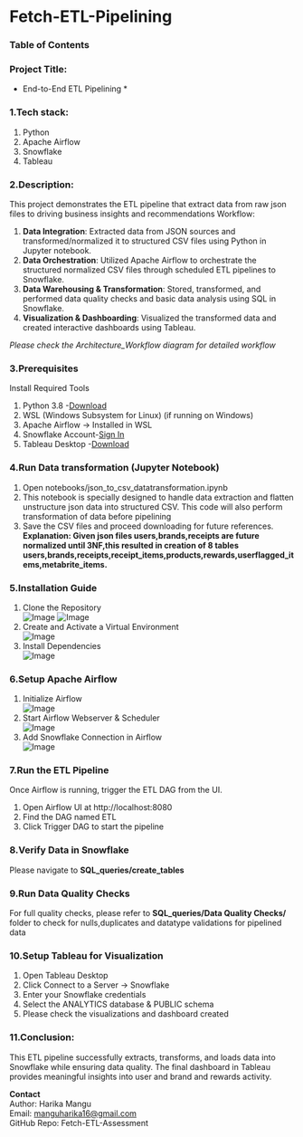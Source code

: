 # Fetch-ETL-Pipelining

### Table of Contents
<a name="1.Tech Stack"></a>
<a name="2.Description"></a>
<a name="3.Prerequisites"></a>
<a name="4.Run Data transformation (Jupyter Notebook)"></a>
<a name="5.Installation Guide"></a>
<a name="6.Setup Apache Airflow"></a>
<a name="7.Run the ETL pipeline"></a>
<a name="8.Verify data in Snowflake"></a>
<a name="9.Run Data Quality Checks"></a>
<a name="10.Setup Tableau for Visualization"></a>
<a name="11.Conclusion"></a>

### Project Title:
* End-to-End ETL Pipelining *

### 1.Tech stack:
1. Python
2. Apache Airflow
3. Snowflake
4. Tableau

### 2.Description:
This project demonstrates the ETL pipeline that extract data from raw json files to driving business insights and recommendations
Workflow:
1. **Data Integration**: Extracted data from JSON sources and transformed/normalized it to structured CSV files using Python in Jupyter notebook.<br>
2. **Data Orchestration**: Utilized Apache Airflow to orchestrate the structured normalized CSV files through scheduled ETL pipelines to Snowflake.<br>
3. **Data Warehousing & Transformation**: Stored, transformed, and performed data quality checks and basic data analysis using SQL in Snowflake.<br>
4. **Visualization & Dashboarding**: Visualized the transformed data and created interactive dashboards using Tableau.<br>

*Please check the Architecture_Workflow diagram for detailed workflow*

### 3.Prerequisites
Install Required Tools
1. Python 3.8 -[Download](https://www.python.org/downloads/)<br>
2. WSL (Windows Subsystem for Linux) (if running on Windows)<br>
3. Apache Airflow -> Installed in WSL<br>
4. Snowflake Account-[Sign In](https://app.snowflake.com/)<br>
5. Tableau Desktop -[Download](https://www.tableau.com/support/releases)<br>

### 4.Run Data transformation (Jupyter Notebook)
1. Open notebooks/json_to_csv_datatransformation.ipynb<br>
2. This notebook is specially designed to handle data extraction and flatten unstructure json data into structured CSV. This code will also perform transformation of data before pipelining<br>
3. Save the CSV files and proceed downloading for future references.<br>
**Explanation: Given json files users,brands,receipts are future normalized until 3NF,this resulted in creation of 8 tables users,brands,receipts,receipt_items,products,rewards,userflagged_items,metabrite_items.**<br>

### 5.Installation Guide
1. Clone the Repository<br>
![Image](https://github.com/user-attachments/assets/97a1d43f-c61d-46d5-b581-c24fd6a03fa0)
![Image](https://github.com/user-attachments/assets/2db4800d-0444-4de5-9ca9-8bb80eef60df)
2. Create and Activate a Virtual Environment<br>
![Image](https://github.com/user-attachments/assets/103ef493-8be0-41c0-b315-358e2ebd6f40)
3. Install Dependencies<br>
![Image](https://github.com/user-attachments/assets/4e633e39-1d85-4e72-a94d-0c06449bb3f3)


### 6.Setup Apache Airflow
1. Initialize Airflow<br>
![Image](https://github.com/user-attachments/assets/5bb6a633-85ef-4bba-bc81-dbff3c218493)
2. Start Airflow Webserver & Scheduler<br>
![Image](https://github.com/user-attachments/assets/b493506e-779d-4a50-8f51-024f7a15d0eb)
3. Add Snowflake Connection in Airflow<br>
![Image](https://github.com/user-attachments/assets/06d94ab0-39d0-4114-a8cf-4628d12a1a2c)

### 7.Run the ETL Pipeline
Once Airflow is running, trigger the ETL DAG from the UI.<br>
1. Open Airflow UI at http://localhost:8080<br>
2. Find the DAG named ETL<br>
3. Click Trigger DAG to start the pipeline<br>

### 8.Verify Data in Snowflake<br>
Please navigate to **SQL_queries/create_tables**<br>

### 9.Run Data Quality Checks<br>
For full quality checks, please refer to **SQL_queries/Data Quality Checks/** folder to check for nulls,duplicates and datatype validations for pipelined data<br>


### 10.Setup Tableau for Visualization<br>
1. Open Tableau Desktop<br>
2. Click Connect to a Server -> Snowflake<br>
3. Enter your Snowflake credentials<br>
4. Select the ANALYTICS database & PUBLIC schema<br>
5. Please check the visualizations and dashboard created<br>

### 11.Conclusion:<br>
This ETL pipeline successfully extracts, transforms, and loads data into Snowflake while ensuring data quality. The final dashboard in Tableau provides meaningful insights into user and brand and rewards activity.<br>




**Contact**<br>
Author: Harika Mangu<br>
Email: manguharika16@gmail.com<br>
GitHub Repo: Fetch-ETL-Assessment <br>

